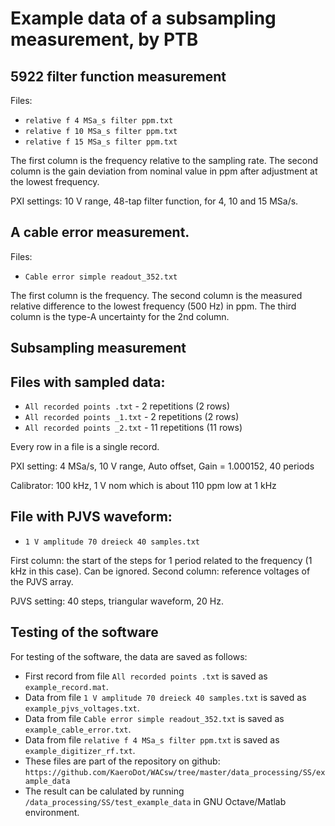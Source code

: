 # Example data of a subsampling measurement, by PTB

## 5922 filter function measurement
Files:

- `relative f 4 MSa_s filter ppm.txt`
- `relative f 10 MSa_s filter ppm.txt`
- `relative f 15 MSa_s filter ppm.txt`

The first column is the frequency relative to the sampling rate.
The second column is the gain deviation from nominal value in ppm after adjustment at the lowest frequency.

PXI settings: 10 V range, 48-tap filter function, for 4, 10 and 15  MSa/s.

## A cable error measurement. 
Files:

- `Cable error simple readout_352.txt`

The first column is the frequency.
The second column is the measured relative difference to the lowest frequency (500 Hz) in ppm.
The third column is the type-A uncertainty for the 2nd column.

## Subsampling measurement
## Files with sampled data:

- `All recorded points .txt`   -  2 repetitions (2 rows)
- `All recorded points _1.txt` -  2 repetitions (2 rows)
- `All recorded points _2.txt` - 11 repetitions (11 rows)

Every row in a file is a single record.

PXI setting: 4 MSa/s, 10 V range, Auto offset, Gain = 1.000152, 40 periods 

Calibrator:  100 kHz, 1 V nom which is about 110 ppm low at 1 kHz

## File with PJVS waveform:

- `1 V amplitude 70 dreieck 40 samples.txt`

First column: the start of the steps for 1 period related to the frequency (1 kHz in this case). Can be ignored. 
Second column: reference voltages of the PJVS array.

PJVS setting: 40 steps, triangular waveform, 20 Hz.

## Testing of the software
For testing of the software, the data are saved as follows:
- First record from file `All recorded points .txt` is saved as `example_record.mat`.
- Data from file `1 V amplitude 70 dreieck 40 samples.txt` is saved as `example_pjvs_voltages.txt`.
- Data from file `Cable error simple readout_352.txt` is saved as `example_cable_error.txt`.
- Data from file `relative f 4 MSa_s filter ppm.txt` is saved as `example_digitizer_rf.txt`.
- These files are part of the repository on github: `https://github.com/KaeroDot/WACsw/tree/master/data_processing/SS/example_data`
- The result can be calulated by running `/data_processing/SS/test_example_data` in GNU Octave/Matlab environment.
